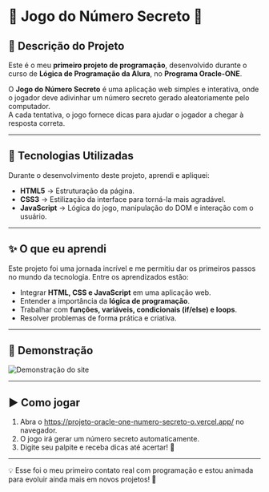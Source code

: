 # 🎲 Jogo do Número Secreto 🤫

## 📌 Descrição do Projeto
Este é o meu **primeiro projeto de programação**, desenvolvido durante o curso de **Lógica de Programação da Alura**, no **Programa Oracle-ONE**.  

O **Jogo do Número Secreto** é uma aplicação web simples e interativa, onde o jogador deve adivinhar um número secreto gerado aleatoriamente pelo computador.  
A cada tentativa, o jogo fornece dicas para ajudar o jogador a chegar à resposta correta.

---

## 🚀 Tecnologias Utilizadas
Durante o desenvolvimento deste projeto, aprendi e apliquei:

- **HTML5** → Estruturação da página.  
- **CSS3** → Estilização da interface para torná-la mais agradável.  
- **JavaScript** → Lógica do jogo, manipulação do DOM e interação com o usuário.  

---

## ✨ O que eu aprendi
Este projeto foi uma jornada incrível e me permitiu dar os primeiros passos no mundo da tecnologia. Entre os aprendizados estão:

- Integrar **HTML, CSS e JavaScript** em uma aplicação web.  
- Entender a importância da **lógica de programação**.  
- Trabalhar com **funções, variáveis, condicionais (if/else) e loops**.  
- Resolver problemas de forma prática e criativa.  

---

## 📸 Demonstração

![Demonstração do site](demonstracaojgnumerosecreto.gif.gif)

---

## ▶️ Como jogar
1. Abra o https://projeto-oracle-one-numero-secreto-o.vercel.app/ no navegador.  
2. O jogo irá gerar um número secreto automaticamente.  
3. Digite seu palpite e receba dicas até acertar! 🎯

---

💡 Esse foi o meu primeiro contato real com programação e estou animada para evoluir ainda mais em novos projetos! 🚀
